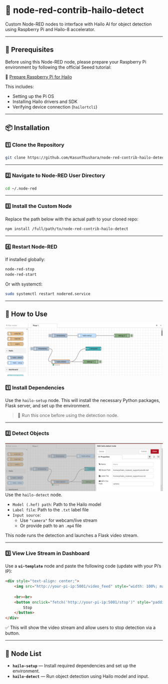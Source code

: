 # 🚀 node-red-contrib-hailo-detect

Custom Node-RED nodes to interface with Hailo AI for object detection using Raspberry Pi and Hailo-8 accelerator.

---

## 🧰 Prerequisites

Before using this Node-RED node, please prepare your Raspberry Pi environment by following the official Seeed tutorial:

🔗 [Prepare Raspberry Pi for Hailo](https://seeed-projects.github.io/Tutorial-of-AI-Kit-with-Raspberry-Pi-From-Zero-to-Hero/docs/Chapter_2-Configuring_the_RaspberryPi_Environment/Introduction_to_Hailo_in_Raspberry_Pi_Environment#installing-hailo-software-on-raspberry-pi-5)

This includes:

- Setting up the Pi OS
- Installing Hailo drivers and SDK
- Verifying device connection (`hailortcli`)

---

## 📦 Installation

### 1️⃣ Clone the Repository

```bash
git clone https://github.com/KasunThushara/node-red-contrib-hailo-detect.git
```

---

### 2️⃣ Navigate to Node-RED User Directory

```bash
cd ~/.node-red
```

---

### 3️⃣ Install the Custom Node

Replace the path below with the actual path to your cloned repo:

```bash
npm install /full/path/to/node-red-contrib-hailo-detect
```

---

### 4️⃣ Restart Node-RED

If installed globally:

```bash
node-red-stop
node-red-start
```

Or with systemctl:

```bash
sudo systemctl restart nodered.service
```

---

## 🧪 How to Use

![Hailo Detection UI](assets/1.png)

### 1️⃣ Install Dependencies

Use the `hailo-setup` node. This will install the necessary Python packages, Flask server, and set up the environment.

> 🔁 Run this once before using the detection node.

---

### 2️⃣ Detect Objects

![Hailo Detection UI](assets/2.png)
Use the `hailo-detect` node.

- `Model (.hef) path`: Path to the Hailo model
- `Label file`: Path to the `.txt` label file
- `Input source`: 
  - Use `"camera"` for webcam/live stream
  - Or provide path to an `.mp4` file

This node runs the detection and launches a Flask video stream.

---

### 3️⃣ View Live Stream in Dashboard

Use a **`ui-template`** node and paste the following code (update with your Pi’s IP):

```html
<div style="text-align: center;">
    <img src="http://your-pi-ip:5001/video_feed" style="width: 100%; max-width: 100%; height: auto; border: 2px solid #ccc; border-radius: 10px;" />
    
    <br><br>
    <button onclick="fetch('http://your-pi-ip:5001/stop')" style="padding: 10px 20px; font-size: 16px; background-color: #ff4444; color: white; border: none; border-radius: 5px; cursor: pointer;">
        Stop
    </button>
</div>
```

✅ This will show the video stream and allow users to stop detection via a button.

---

## 📁 Node List

- **`hailo-setup`** — Install required dependencies and set up the environment.
- **`hailo-detect`** — Run object detection using Hailo model and input.


